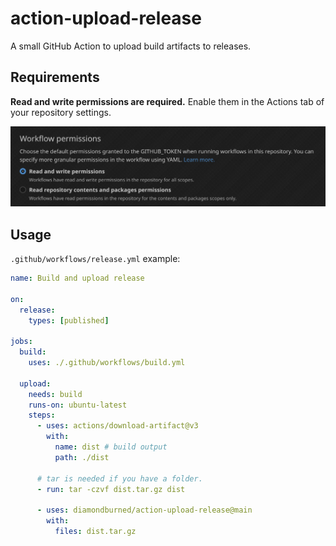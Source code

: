 # action-upload-release

A small GitHub Action to upload build artifacts to releases.

## Requirements

**Read and write permissions are required.** Enable them in the Actions tab of
your repository settings.

![Screenshot of the Workflow permissions section](.github/workflow-permissions.png)

## Usage

`.github/workflows/release.yml` example:

```yml
name: Build and upload release

on:
  release:
    types: [published]

jobs:
  build:
    uses: ./.github/workflows/build.yml

  upload:
    needs: build
    runs-on: ubuntu-latest
    steps:
      - uses: actions/download-artifact@v3
        with:
          name: dist # build output
          path: ./dist

      # tar is needed if you have a folder.
      - run: tar -czvf dist.tar.gz dist

      - uses: diamondburned/action-upload-release@main
        with:
          files: dist.tar.gz
```
